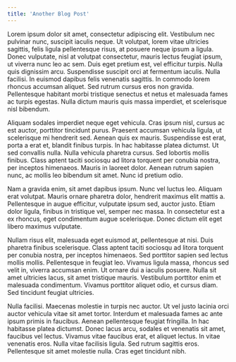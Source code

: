 ```yaml
---
title: 'Another Blog Post'
---
```


Lorem ipsum dolor sit amet, consectetur adipiscing elit. Vestibulum nec pulvinar nunc, suscipit iaculis neque. Ut volutpat, lorem vitae ultricies sagittis, felis ligula pellentesque risus, at posuere neque ipsum a ligula. Donec vulputate, nisl at volutpat consectetur, mauris lectus feugiat ipsum, ut viverra nunc leo ac sem. Duis eget pretium est, vel efficitur turpis. Nulla quis dignissim arcu. Suspendisse suscipit orci at fermentum iaculis. Nulla facilisi. In euismod dapibus felis venenatis sagittis. In commodo lorem rhoncus accumsan aliquet. Sed rutrum cursus eros non gravida. Pellentesque habitant morbi tristique senectus et netus et malesuada fames ac turpis egestas. Nulla dictum mauris quis massa imperdiet, et scelerisque nisl bibendum.

Aliquam sodales imperdiet neque eget vehicula. Cras ipsum nisl, cursus ac est auctor, porttitor tincidunt purus. Praesent accumsan vehicula ligula, ut scelerisque mi hendrerit sed. Aenean quis ex mauris. Suspendisse est erat, porta a erat et, blandit finibus turpis. In hac habitasse platea dictumst. Ut sed convallis nulla. Nulla vehicula pharetra cursus. Sed lobortis mollis finibus. Class aptent taciti sociosqu ad litora torquent per conubia nostra, per inceptos himenaeos. Mauris in laoreet dolor. Aenean rutrum sapien nunc, ac mollis leo bibendum sit amet. Nunc id pretium odio.

Nam a gravida enim, sit amet dapibus ipsum. Nunc vel luctus leo. Aliquam erat volutpat. Mauris ornare pharetra dolor, hendrerit maximus elit mattis a. Pellentesque in augue efficitur, vulputate ipsum sed, auctor justo. Etiam dolor ligula, finibus in tristique vel, semper nec massa. In consectetur est a ex rhoncus, eget condimentum augue scelerisque. Donec dictum elit eget libero maximus vulputate.

Nullam risus elit, malesuada eget euismod at, pellentesque at nisi. Duis pharetra finibus scelerisque. Class aptent taciti sociosqu ad litora torquent per conubia nostra, per inceptos himenaeos. Sed porttitor sapien sed lectus mollis mollis. Pellentesque in feugiat leo. Vivamus ligula massa, rhoncus sed velit in, viverra accumsan enim. Ut ornare dui a iaculis posuere. Nulla sit amet ultricies lacus, sit amet tristique mauris. Vestibulum porttitor enim et malesuada condimentum. Vivamus porttitor aliquet odio, et cursus diam. Sed tincidunt feugiat ultricies.

Nulla facilisi. Maecenas molestie in turpis nec auctor. Ut vel justo lacinia orci auctor vehicula vitae sit amet tortor. Interdum et malesuada fames ac ante ipsum primis in faucibus. Aenean pellentesque feugiat fringilla. In hac habitasse platea dictumst. Donec lacus arcu, sodales et venenatis sit amet, faucibus vel lectus. Vivamus vitae faucibus erat, et aliquet lectus. In vitae venenatis eros. Nulla vitae facilisis ligula. Sed rutrum sagittis eros. Pellentesque sit amet molestie nulla. Cras eget tincidunt nibh.